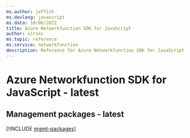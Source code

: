 ```yaml
---
ms.author: jeffish
ms.devlang: javascript
ms.data: 10/06/2022
title: Azure Networkfunction SDK for JavaScript
author: xirzec
ms.topic: reference
ms.service: networkfunction
description: Reference for Azure Networkfunction SDK for JavaScript
---
```

# Azure Networkfunction SDK for JavaScript - latest

## Management packages - latest
[!INCLUDE [mgmt-packages](networkfunction-mgmt-index.md)]
